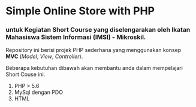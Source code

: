 # Simple Online Store with PHP
### untuk Kegiatan Short Course yang diselengarakan oleh Ikatan Mahasiswa Sistem Informasi (IMSI) - Mikroskil.

Repository ini berisi projek PHP sederhana yang menggunakan konsep **MVC** (*Model*, *View*, *Controller*).

Beberapa kebutuhan dibawah akan membantu anda dalam mempelajari Short Couse ini.

1. PHP > 5.6
1. MySql dengan PDO
1. HTML
